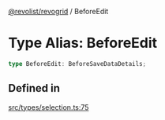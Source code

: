 [@revolist/revogrid](README.md) / BeforeEdit

# Type Alias: BeforeEdit

```ts
type BeforeEdit: BeforeSaveDataDetails;
```

## Defined in

[src/types/selection.ts:75](https://github.com/revolist/revogrid/blob/41a50f3812b438de1179c5db15e284c71422e9de/src/types/selection.ts#L75)
